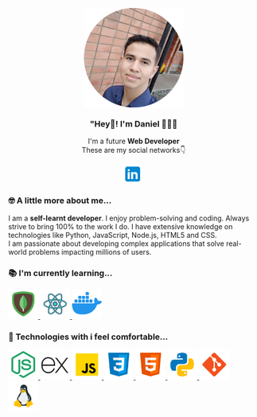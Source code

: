 <p align="center" width="300">
  <img align="center" width="200" src="./assets/profile.png"/>
  <h3 align="center">"Hey👋!  I'm Daniel 👨🏻‍💻</h3>
</p>

<p align="center">I'm a future <strong>Web Developer</strong> <br/>These are my social networks👇</p>

<p align="center">
	<a href="https://www.linkedin.com/in/danielsere/" target="_blank" style="margin-right: 4px" title="Linkedin">
		<img align="center" src="./assets/linkedin.svg" alt="Daniel Sere" heigth="40px" width="40px"/>
	</a>
</p>

### 🤓 A little more about me...

<p>I am a <strong>self-learnt developer</strong>. I enjoy problem-solving and coding. Always strive to bring 100% to the work I do. I have extensive knowledge on technologies like Python, JavaScript, Node.js, HTML5 and CSS. <br/>I am passionate about developing complex applications that solve real-world problems impacting millions of users.</p>

### 📚 I'm currently learning...

<a href="https://mongodb.com" target="blank" title="MongoDB">
	<img width="60" src="./assets/mongodb.svg" alt="MongoDB">
</a>
<a href="https://reactjs.org/" target="blank" title="React">
	<img width="60" src="./assets/react.svg" alt="React">
</a>
<a href="https://docker.com/" target="blank" title="Docker">
	<img width="60" src="./assets/docker.svg" alt="Docker">
</a>

### 🚀 Technologies with i feel comfortable...

<a href="https://nodejs.org/" target="blank" title="Node Js">
	<img width="60" src="./assets/node-js.svg" alt="Node JS">
</a>
<a href="https://expressjs.com/" target="blank" title="Express JS">
	<img width="60" src="./assets/express-js.svg" alt="Express JS">
</a>
<a href="https://javascript.com/" target="blank" title="JavaScript">
	<img width="60" src="./assets/javascript.svg" alt="JavaScript">
</a>
<a href="https://developer.mozilla.org/es/docs/Web/CSS" target="blank" title="CSS">
	<img width="60" src="./assets/css3.svg" alt="CSS">
</a>
<a href="https://developer.mozilla.org/es/docs/Web/HTML" target="blank" title="HTML">
	<img width="60" src="./assets/html-5.svg" alt="HTML">
</a>
<a href="https://python.org/" target="blank" title="Python">
	<img width="60" src="./assets/python.svg" alt="Python">
</a>
<a href="https://git-scm.com" target="blank" title="Git">
	<img width="60" src="./assets/git.svg" alt="Git">
</a>
<a href="https://linux.com" target="blank" title="Linux">
	<img width="60" src="./assets/linux.png" alt="Linux">
</a>
<!-- 
<a href="" target="blank" alt="" title="">
	<img width="60" src="">
</a>
-->
